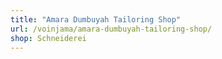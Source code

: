 ```yaml
---
title: "Amara Dumbuyah Tailoring Shop"
url: /voinjama/amara-dumbuyah-tailoring-shop/
shop: Schneiderei
---
```

